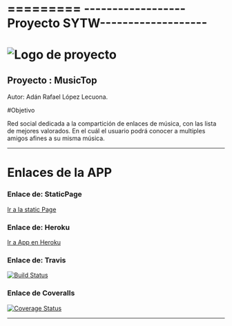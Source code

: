 =========
------------------Proyecto SYTW-------------------
=========
![Logo de proyecto](http://www.portadastimeline.com/wp-content/uploads/2012/07/musica-portada-para-facebook.jpg "Logo de proyecto")
=========
Proyecto : MusicTop
---------
Autor:  Adán Rafael López Lecuona.

#Objetivo

Red social dedicada a la compartición de enlaces de música, con las lista de mejores valorados. En el cuál el usuario podrá conocer a multiples amigos afines a su misma música.

-------------------------------------
# Enlaces de la APP 

### Enlace de: StaticPage
[Ir a la static Page](http://xandobit.github.io/webpageSYTW.github.io/)
### Enlace de: Heroku
[Ir a App en Heroku](https://MusicTop.herokuapp.com/)

### Enlace de: Travis
[![Build Status](https://travis-ci.org/XandoBit/MusicTop.svg?branch=master)](https://travis-ci.org/XandoBit/MusicTop)

### Enlace de Coveralls
[![Coverage Status](https://coveralls.io/repos/XandoBit/MusicTop/badge.png)](https://coveralls.io/r/XandoBit/MusicTop)

-------------------------------------
